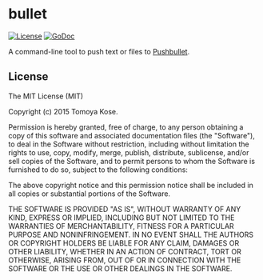 # bullet

[![License](https://img.shields.io/badge/license-MIT-yellowgreen.svg)](http://opensource.org/licenses/MIT)
[![GoDoc](http://godoc.org/github.com/mitsuse/bullet?status.svg)](http://godoc.org/github.com/mitsuse/bullet)

A command-line tool to push text or files to [Pushbullet](https://www.pushbullet.com/).

## License

The MIT License (MIT)

Copyright (c) 2015 Tomoya Kose.

Permission is hereby granted, free of charge, to any person obtaining a copy
of this software and associated documentation files (the "Software"), to deal
in the Software without restriction, including without limitation the rights
to use, copy, modify, merge, publish, distribute, sublicense, and/or sell
copies of the Software, and to permit persons to whom the Software is
furnished to do so, subject to the following conditions:

The above copyright notice and this permission notice shall be included in
all copies or substantial portions of the Software.

THE SOFTWARE IS PROVIDED "AS IS", WITHOUT WARRANTY OF ANY KIND, EXPRESS OR
IMPLIED, INCLUDING BUT NOT LIMITED TO THE WARRANTIES OF MERCHANTABILITY,
FITNESS FOR A PARTICULAR PURPOSE AND NONINFRINGEMENT. IN NO EVENT SHALL THE
AUTHORS OR COPYRIGHT HOLDERS BE LIABLE FOR ANY CLAIM, DAMAGES OR OTHER
LIABILITY, WHETHER IN AN ACTION OF CONTRACT, TORT OR OTHERWISE, ARISING FROM,
OUT OF OR IN CONNECTION WITH THE SOFTWARE OR THE USE OR OTHER DEALINGS IN
THE SOFTWARE.
